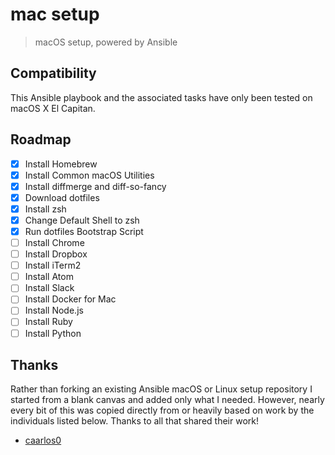 # mac setup
> macOS setup, powered by Ansible

## Compatibility

This Ansible playbook and the associated tasks have only been tested on macOS X
El Capitan.

## Roadmap

- [x] Install Homebrew
- [x] Install Common macOS Utilities
- [x] Install diffmerge and diff-so-fancy
- [x] Download dotfiles
- [x] Install zsh
- [x] Change Default Shell to zsh
- [x] Run dotfiles Bootstrap Script
- [ ] Install Chrome
- [ ] Install Dropbox
- [ ] Install iTerm2
- [ ] Install Atom
- [ ] Install Slack
- [ ] Install Docker for Mac
- [ ] Install Node.js
- [ ] Install Ruby
- [ ] Install Python

## Thanks

Rather than forking an existing Ansible macOS or Linux setup repository I
started from a blank canvas and added only what I needed.  However, nearly every
bit of this was copied directly from or heavily based on work by the individuals
listed below. Thanks to all that shared their work!

* [caarlos0](https://github.com/caarlos0/machine)
